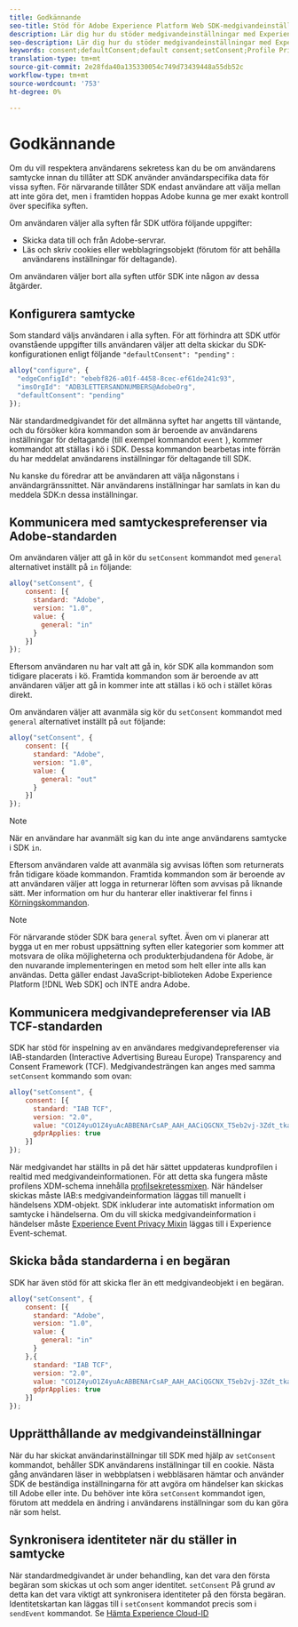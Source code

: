 ```yaml
---
title: Godkännande
seo-title: Stöd för Adobe Experience Platform Web SDK-medgivandeinställning
description: Lär dig hur du stöder medgivandeinställningar med Experience Platform Web SDK
seo-description: Lär dig hur du stöder medgivandeinställningar med Experience Platform Web SDK
keywords: consent;defaultConsent;default consent;setConsent;Profile Privacy Mixin;Experience Event Privacy Mixin;Privacy Mixin;
translation-type: tm+mt
source-git-commit: 2e28fda40a135330054c749d73439448a55db52c
workflow-type: tm+mt
source-wordcount: '753'
ht-degree: 0%

---
```



# Godkännande

Om du vill respektera användarens sekretess kan du be om användarens samtycke innan du tillåter att SDK använder användarspecifika data för vissa syften. För närvarande tillåter SDK endast användare att välja mellan att inte göra det, men i framtiden hoppas Adobe kunna ge mer exakt kontroll över specifika syften.

Om användaren väljer alla syften får SDK utföra följande uppgifter:

* Skicka data till och från Adobe-servrar.
* Läs och skriv cookies eller webblagringsobjekt (förutom för att behålla användarens inställningar för deltagande).

Om användaren väljer bort alla syften utför SDK inte någon av dessa åtgärder.

## Konfigurera samtycke

Som standard väljs användaren i alla syften. För att förhindra att SDK utför ovanstående uppgifter tills användaren väljer att delta skickar du SDK-konfigurationen enligt följande `"defaultConsent": "pending"` :

```javascript
alloy("configure", {
  "edgeConfigId": "ebebf826-a01f-4458-8cec-ef61de241c93",
  "imsOrgId": "ADB3LETTERSANDNUMBERS@AdobeOrg",
  "defaultConsent": "pending"
});
```

När standardmedgivandet för det allmänna syftet har angetts till väntande, och du försöker köra kommandon som är beroende av användarens inställningar för deltagande (till exempel kommandot `event` ), kommer kommandot att ställas i kö i SDK. Dessa kommandon bearbetas inte förrän du har meddelat användarens inställningar för deltagande till SDK.

Nu kanske du föredrar att be användaren att välja någonstans i användargränssnittet. När användarens inställningar har samlats in kan du meddela SDK:n dessa inställningar.

## Kommunicera med samtyckespreferenser via Adobe-standarden

Om användaren väljer att gå in kör du `setConsent` kommandot med `general` alternativet inställt på `in` följande:

```javascript
alloy("setConsent", {
    consent: [{
      standard: "Adobe",
      version: "1.0",
      value: {
        general: "in"
      }
    }]
});
```

Eftersom användaren nu har valt att gå in, kör SDK alla kommandon som tidigare placerats i kö. Framtida kommandon som är beroende av att användaren väljer att gå in kommer inte att ställas i kö och i stället köras direkt.

Om användaren väljer att avanmäla sig kör du `setConsent` kommandot med `general` alternativet inställt på `out` följande:

```javascript
alloy("setConsent", {
    consent: [{
      standard: "Adobe",
      version: "1.0",
      value: {
        general: "out"
      }
    }]
});
```

>[!NOTE]
>
>När en användare har avanmält sig kan du inte ange användarens samtycke i SDK `in`.

Eftersom användaren valde att avanmäla sig avvisas löften som returnerats från tidigare köade kommandon. Framtida kommandon som är beroende av att användaren väljer att logga in returnerar löften som avvisas på liknande sätt. Mer information om hur du hanterar eller inaktiverar fel finns i [Körningskommandon](../fundamentals/executing-commands.md).

>[!NOTE]
>
>För närvarande stöder SDK bara `general` syftet. Även om vi planerar att bygga ut en mer robust uppsättning syften eller kategorier som kommer att motsvara de olika möjligheterna och produkterbjudandena för Adobe, är den nuvarande implementeringen en metod som helt eller inte alls kan användas.  Detta gäller endast JavaScript-biblioteken Adobe Experience Platform [!DNL Web SDK] och INTE andra Adobe.

## Kommunicera medgivandepreferenser via IAB TCF-standarden

SDK har stöd för inspelning av en användares medgivandepreferenser via IAB-standarden (Interactive Advertising Bureau Europe) Transparency and Consent Framework (TCF). Medgivandesträngen kan anges med samma `setConsent` kommando som ovan:

```javascript
alloy("setConsent", {
    consent: [{
      standard: "IAB TCF",
      version: "2.0",
      value: "CO1Z4yuO1Z4yuAcABBENArCsAP_AAH_AACiQGCNX_T5eb2vj-3Zdt_tkaYwf55y3o-wzhhaIse8NwIeH7BoGP2MwvBX4JiQCGBAkkiKBAQdtHGhcCQABgIhRiTKMYk2MjzNKJLJAilsbe0NYCD9mnsHT3ZCY70--u__7P3fAwQgkwVLwCRIWwgJJs0ohTABCOICpBwCUEIQEClhoACAnYFAR6gAAAIDAACAAAAEEEBAIABAAAkIgAAAEBAKACIBAACAEaAhAARIEAsAJEgCAAVA0JACKIIQBCDgwCjlACAoAAAAA.YAAAAAAAAAAA",
      gdprApplies: true
    }]
});
```

När medgivandet har ställts in på det här sättet uppdateras kundprofilen i realtid med medgivandeinformationen. För att detta ska fungera måste profilens XDM-schema innehålla [profilsekretessmixen](https://github.com/adobe/xdm/blob/master/docs/reference/mixins/profile/profile-privacy.schema.md). När händelser skickas måste IAB:s medgivandeinformation läggas till manuellt i händelsens XDM-objekt. SDK inkluderar inte automatiskt information om samtycke i händelserna. Om du vill skicka medgivandeinformation i händelser måste [Experience Event Privacy Mixin](https://github.com/adobe/xdm/blob/master/docs/reference/mixins/experience-event/experienceevent-privacy.schema.md) läggas till i Experience Event-schemat.

## Skicka båda standarderna i en begäran

SDK har även stöd för att skicka fler än ett medgivandeobjekt i en begäran.

```javascript
alloy("setConsent", {
    consent: [{
      standard: "Adobe",
      version: "1.0",
      value: {
        general: "in"
      }
    },{
      standard: "IAB TCF",
      version: "2.0",
      value: "CO1Z4yuO1Z4yuAcABBENArCsAP_AAH_AACiQGCNX_T5eb2vj-3Zdt_tkaYwf55y3o-wzhhaIse8NwIeH7BoGP2MwvBX4JiQCGBAkkiKBAQdtHGhcCQABgIhRiTKMYk2MjzNKJLJAilsbe0NYCD9mnsHT3ZCY70--u__7P3fAwQgkwVLwCRIWwgJJs0ohTABCOICpBwCUEIQEClhoACAnYFAR6gAAAIDAACAAAAEEEBAIABAAAkIgAAAEBAKACIBAACAEaAhAARIEAsAJEgCAAVA0JACKIIQBCDgwCjlACAoAAAAA.YAAAAAAAAAAA",
      gdprApplies: true
    }]
});
```

## Upprätthållande av medgivandeinställningar

När du har skickat användarinställningar till SDK med hjälp av `setConsent` kommandot, behåller SDK användarens inställningar till en cookie. Nästa gång användaren läser in webbplatsen i webbläsaren hämtar och använder SDK de beständiga inställningarna för att avgöra om händelser kan skickas till Adobe eller inte. Du behöver inte köra `setConsent` kommandot igen, förutom att meddela en ändring i användarens inställningar som du kan göra när som helst.

## Synkronisera identiteter när du ställer in samtycke

När standardmedgivandet är under behandling, kan det vara den första begäran som skickas ut och som anger identitet. `setConsent` På grund av detta kan det vara viktigt att synkronisera identiteter på den första begäran. Identitetskartan kan läggas till i `setConsent` kommandot precis som i `sendEvent` kommandot. Se [Hämta Experience Cloud-ID](../identity/overview.md)

